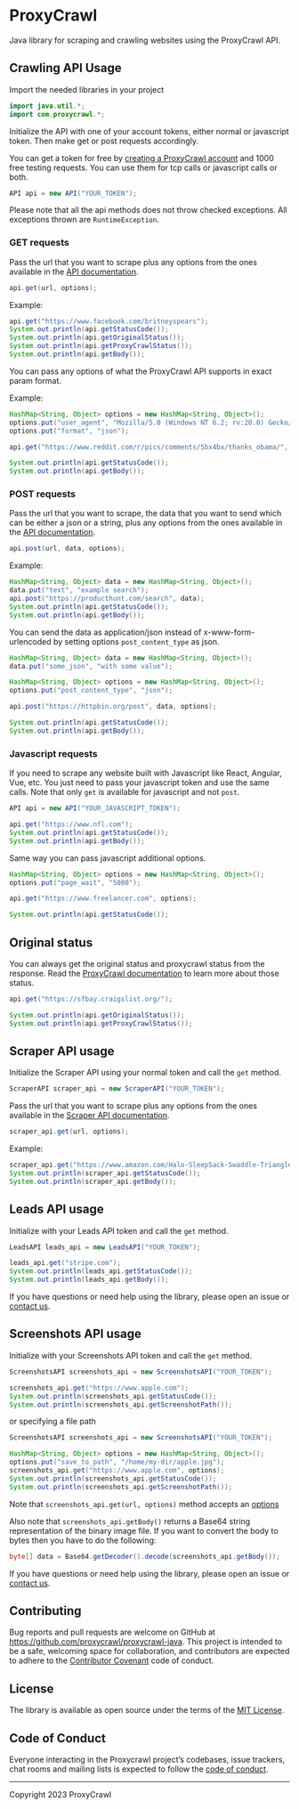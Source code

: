 # ProxyCrawl

Java library for scraping and crawling websites using the ProxyCrawl API.

## Crawling API Usage

Import the needed libraries in your project

```java
import java.util.*;
import com.proxycrawl.*;
```

Initialize the API with one of your account tokens, either normal or javascript token. Then make get or post requests accordingly.

You can get a token for free by [creating a ProxyCrawl account](https://proxycrawl.com/signup) and 1000 free testing requests. You can use them for tcp calls or javascript calls or both.

```java
API api = new API("YOUR_TOKEN");
```

Please note that all the api methods does not throw checked exceptions. All exceptions thrown are `RuntimeException`.

### GET requests

Pass the url that you want to scrape plus any options from the ones available in the [API documentation](https://proxycrawl.com/dashboard/docs).

```java
api.get(url, options);
```

Example:

```java
api.get("https://www.facebook.com/britneyspears");
System.out.println(api.getStatusCode());
System.out.println(api.getOriginalStatus());
System.out.println(api.getProxyCrawlStatus());
System.out.println(api.getBody());
```

You can pass any options of what the ProxyCrawl API supports in exact param format.

Example:

```java
HashMap<String, Object> options = new HashMap<String, Object>();
options.put("user_agent", "Mozilla/5.0 (Windows NT 6.2; rv:20.0) Gecko/20121202 Firefox/30.0");
options.put("format", "json");

api.get("https://www.reddit.com/r/pics/comments/5bx4bx/thanks_obama/", options);

System.out.println(api.getStatusCode());
System.out.println(api.getBody());
```

### POST requests

Pass the url that you want to scrape, the data that you want to send which can be either a json or a string, plus any options from the ones available in the [API documentation](https://proxycrawl.com/dashboard/docs).

```java
api.post(url, data, options);
```

Example:

```java
HashMap<String, Object> data = new HashMap<String, Object>();
data.put("text", "example search");
api.post("https://producthunt.com/search", data);
System.out.println(api.getStatusCode());
System.out.println(api.getBody());
```

You can send the data as application/json instead of x-www-form-urlencoded by setting options `post_content_type` as json.

```java
HashMap<String, Object> data = new HashMap<String, Object>();
data.put("some_json", "with some value");

HashMap<String, Object> options = new HashMap<String, Object>();
options.put("post_content_type", "json");

api.post("https://httpbin.org/post", data, options);

System.out.println(api.getStatusCode());
System.out.println(api.getBody());
```

### Javascript requests

If you need to scrape any website built with Javascript like React, Angular, Vue, etc. You just need to pass your javascript token and use the same calls. Note that only `get` is available for javascript and not `post`.

```java
API api = new API("YOUR_JAVASCRIPT_TOKEN");
```

```java
api.get("https://www.nfl.com");
System.out.println(api.getStatusCode());
System.out.println(api.getBody());
```

Same way you can pass javascript additional options.

```java
HashMap<String, Object> options = new HashMap<String, Object>();
options.put("page_wait", "5000");

api.get("https://www.freelancer.com", options);

System.out.println(api.getStatusCode());
```

## Original status

You can always get the original status and proxycrawl status from the response. Read the [ProxyCrawl documentation](https://proxycrawl.com/dashboard/docs) to learn more about those status.

```java
api.get("https://sfbay.craigslist.org/");

System.out.println(api.getOriginalStatus());
System.out.println(api.getProxyCrawlStatus());
```

## Scraper API usage

Initialize the Scraper API using your normal token and call the `get` method.

```java
ScraperAPI scraper_api = new ScraperAPI("YOUR_TOKEN");
```

Pass the url that you want to scrape plus any options from the ones available in the [Scraper API documentation](https://proxycrawl.com/docs/scraper-api/parameters).

```java
scraper_api.get(url, options);
```

Example:

```java
scraper_api.get("https://www.amazon.com/Halo-SleepSack-Swaddle-Triangle-Neutral/dp/B01LAG1TOS");
System.out.println(scraper_api.getStatusCode());
System.out.println(scraper_api.getBody());
```

## Leads API usage

Initialize with your Leads API token and call the `get` method.

```java
LeadsAPI leads_api = new LeadsAPI("YOUR_TOKEN");

leads_api.get("stripe.com");
System.out.println(leads_api.getStatusCode());
System.out.println(leads_api.getBody());
```

If you have questions or need help using the library, please open an issue or [contact us](https://proxycrawl.com/contact).

## Screenshots API usage

Initialize with your Screenshots API token and call the `get` method.

```java
ScreenshotsAPI screenshots_api = new ScreenshotsAPI("YOUR_TOKEN");

screenshots_api.get("https://www.apple.com");
System.out.println(screenshots_api.getStatusCode());
System.out.println(screenshots_api.getScreenshotPath());
```

or specifying a file path

```java
ScreenshotsAPI screenshots_api = new ScreenshotsAPI("YOUR_TOKEN");

HashMap<String, Object> options = new HashMap<String, Object>();
options.put("save_to_path", "/home/my-dir/apple.jpg");
screenshots_api.get("https://www.apple.com", options);
System.out.println(screenshots_api.getStatusCode());
System.out.println(screenshots_api.getScreenshotPath());
```

Note that `screenshots_api.get(url, options)` method accepts an [options](https://proxycrawl.com/docs/screenshots-api/parameters)

Also note that `screenshots_api.getBody()` returns a Base64 string representation of the binary image file.
If you want to convert the body to bytes then you have to do the following:

```java
byte[] data = Base64.getDecoder().decode(screenshots_api.getBody());
```

If you have questions or need help using the library, please open an issue or [contact us](https://proxycrawl.com/contact).

## Contributing

Bug reports and pull requests are welcome on GitHub at https://github.com/proxycrawl/proxycrawl-java. This project is intended to be a safe, welcoming space for collaboration, and contributors are expected to adhere to the [Contributor Covenant](http://contributor-covenant.org) code of conduct.

## License

The library is available as open source under the terms of the [MIT License](http://opensource.org/licenses/MIT).

## Code of Conduct

Everyone interacting in the Proxycrawl project’s codebases, issue trackers, chat rooms and mailing lists is expected to follow the [code of conduct](https://github.com/proxycrawl/proxycrawl-java/blob/master/CODE_OF_CONDUCT.md).

---

Copyright 2023 ProxyCrawl
